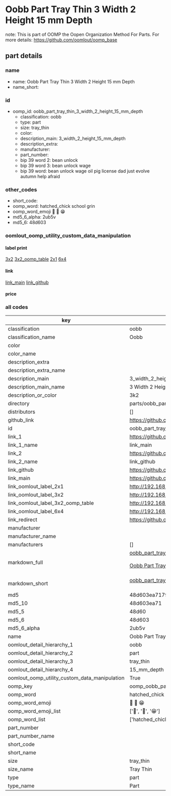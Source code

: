 # Oobb Part Tray Thin 3 Width 2 Height 15 mm Depth  

note: This is part of OOMP the Oopen Organization Method For Parts. For more details: https://github.com/oomlout/oomp_base

##  part details
  







### name
* name: Oobb Part Tray Thin 3 Width 2 Height 15 mm Depth
* name_short: 
### id
* oomp_id: oobb_part_tray_thin_3_width_2_height_15_mm_depth
  * classification: oobb
  * type: part
  * size: tray_thin
  * color: 
  * description_main: 3_width_2_height_15_mm_depth
  * description_extra: 
  * manufacturer: 
  * part_number: 
  * bip 39 word 2: bean unlock
  * bip 39 word 3: bean unlock wage
  * bip 39 word: bean unlock wage oil pig license dad just evolve autumn help afraid

### other_codes
* short_code: 
* oomp_word: hatched_chick school grin
* oomp_word_emoji :hatched_chick: :school: :grin:
* md5_6_alpha: 2ub5v
* md5_6: 48d603






### oomlout_oomp_utility_custom_data_manipulation
#### label print
[3x2](http://192.168.1.245:1112/?label=oomp%202ub5v)
[3x2_oomp_table](http://192.168.1.108:1112/?label=oomp%202ub5v)
[2x1](http://192.168.1.242:1112/?label=oomp%202ub5v)
[6x4](http://192.168.1.55:1112/?label=oomp%202ub5v)    

#### link

[link_main](https://github.com/oomlout/oomlout_oomp_version_1_messy/tree/main/parts/oobb_part_tray_thin_3_width_2_height_15_mm_depth) [link_github](https://github.com/oomlout/oomlout_oomp_version_1_messy/tree/main/parts/oobb_part_tray_thin_3_width_2_height_15_mm_depth)                             

#### price







### all codes 
| key | value |  
| --- | --- |  
| classification | oobb |  
| classification_name | Oobb |  
| color |  |  
| color_name |  |  
| description_extra |  |  
| description_extra_name |  |  
| description_main | 3_width_2_height_15_mm_depth |  
| description_main_name | 3 Width 2 Height 15 mm Depth |  
| description_or_color | 3k2 |  
| directory | parts/oobb_part_tray_thin_3_width_2_height_15_mm_depth |  
| distributors | [] |  
| github_link | https://github.com/oomlout/oomlout_oomp_part_src/tree/main/parts/oobb_part_tray_thin_3_width_2_height_15_mm_depth |  
| id | oobb_part_tray_thin_3_width_2_height_15_mm_depth |  
| link_1 | https://github.com/oomlout/oomlout_oomp_version_1_messy/tree/main/parts/oobb_part_tray_thin_3_width_2_height_15_mm_depth |  
| link_1_name | link_main |  
| link_2 | https://github.com/oomlout/oomlout_oomp_version_1_messy/tree/main/parts/oobb_part_tray_thin_3_width_2_height_15_mm_depth |  
| link_2_name | link_github |  
| link_github | https://github.com/oomlout/oomlout_oomp_version_1_messy/tree/main/parts/oobb_part_tray_thin_3_width_2_height_15_mm_depth |  
| link_main | https://github.com/oomlout/oomlout_oomp_version_1_messy/tree/main/parts/oobb_part_tray_thin_3_width_2_height_15_mm_depth |  
| link_oomlout_label_2x1 | http://192.168.1.242:1112/?label=oomp%202ub5v |  
| link_oomlout_label_3x2 | http://192.168.1.245:1112/?label=oomp%202ub5v |  
| link_oomlout_label_3x2_oomp_table | http://192.168.1.108:1112/?label=oomp%202ub5v |  
| link_oomlout_label_6x4 | http://192.168.1.55:1112/?label=oomp%202ub5v |  
| link_redirect | https://github.com/oomlout/oomlout_oomp_version_1_messy/tree/main/parts/oobb_part_tray_thin_3_width_2_height_15_mm_depth |  
| manufacturer |  |  
| manufacturer_name |  |  
| manufacturers | [] |  
| markdown_full | [oobb_part_tray_thin_3_width_2_height_15_mm_depth](none)<br>[](none)<br>[Oobb Part Tray Thin 3 Width 2 Height 15 Mm Depth](none)<br><br> |  
| markdown_short | [oobb_part_tray_thin_3_width_2_height_15_mm_depth](none)<br><br> |  
| md5 | 48d603ea717966de04d2499dec7b809c |  
| md5_10 | 48d603ea71 |  
| md5_5 | 48d60 |  
| md5_6 | 48d603 |  
| md5_6_alpha | 2ub5v |  
| name | Oobb Part Tray Thin 3 Width 2 Height 15 mm Depth |  
| oomlout_detail_hierarchy_1 | oobb |  
| oomlout_detail_hierarchy_2 | part |  
| oomlout_detail_hierarchy_3 | tray_thin |  
| oomlout_detail_hierarchy_4 | 15_mm_depth |  
| oomlout_oomp_utility_custom_data_manipulation | True |  
| oomp_key | oomp_oobb_part_tray_thin_3_width_2_height_15_mm_depth |  
| oomp_word | hatched_chick school grin |  
| oomp_word_emoji | :hatched_chick: :school: :grin: |  
| oomp_word_emoji_list | [':hatched_chick:', ':school:', ':grin:'] |  
| oomp_word_list | ['hatched_chick', 'school', 'grin'] |  
| part_number |  |  
| part_number_name |  |  
| short_code |  |  
| short_name |  |  
| size | tray_thin |  
| size_name | Tray Thin |  
| type | part |  
| type_name | Part |  
